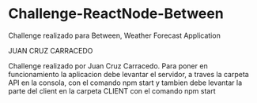 # Challenge-ReactNode-Between
Challenge realizado para Between, Weather Forecast Application

JUAN CRUZ CARRACEDO

Challenge realizado por Juan Cruz Carracedo.
Para poner en funcionamiento la aplicacion debe levantar el servidor,
a traves la carpeta API en la consola, con el comando npm start y 
tambien debe levantar la parte del client en la carpeta CLIENT con el comando npm start
